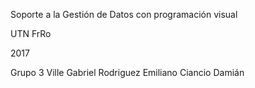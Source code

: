 Soporte a la Gestión de Datos con programación visual

UTN FrRo

2017

Grupo 3
  Ville Gabriel
  Rodriguez Emiliano
  Ciancio Damián
